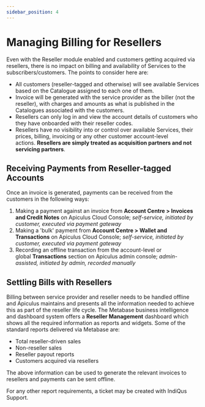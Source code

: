 ```yaml
---
sidebar_position: 4
---
```

# Managing Billing for Resellers

Even with the Reseller module enabled and customers getting acquired via resellers, there is no impact on billing and availability of Services to the subscribers/customers. The points to consider here are:

- All customers (reseller-tagged and otherwise) will see available Services based on the Catalogue assigned to each one of them.
- Invoice will be generated with the service provider as the biller (not the reseller), with charges and amounts as what is published in the Catalogues associated with the customers.
- Resellers can only log in and view the account details of customers who they have onboarded with their reseller codes.
- Resellers have no visibility into or control over available Services, their prices, billing, invoicing or any other customer account-level actions. **Resellers are simply treated as acquisition partners and not servicing partners**.

## Receiving Payments from Reseller-tagged Accounts

Once an invoice is generated, payments can be received from the customers in the following ways:

1. Making a payment against an invoice from **Account Centre > Invoices and Credit Notes** on Apiculus Cloud Console; _self-service, initiated by customer, executed via payment gateway_
2. Making a 'bulk' payment from **Account Centre > Wallet and Transactions** on Apiculus Cloud Console; _self-service, initiated by customer, executed via payment gateway_
3. Recording an offline transaction from the account-level or global **Transactions** section on Apiculus admin console; _admin-assisted, initiated by admin, recorded manually_

## Settling Bills with Resellers

Billing between service provider and reseller needs to be handled offline and Apiculus maintains and presents all the information needed to achieve this as part of the reseller life cycle. The Metabase business intelligence and dashboard system offers a **Reseller Management** dashboard which shows all the required information as reports and widgets. Some of the standard reports delivered via Metabase are:

- Total reseller-driven sales
- Non-reseller sales
- Reseller payout reports
- Customers acquired via resellers

The above information can be used to generate the relevant invoices to resellers and payments can be sent offline.

For any other report requirements, a ticket may be created with IndiQus Support.



